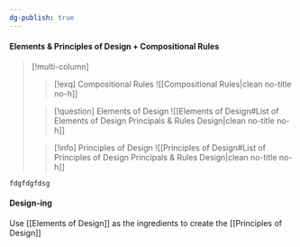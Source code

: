 ```yaml
---
dg-publish: true
---
```




#### Elements & Principles of Design + Compositional Rules
>[!multi-column]
>
>>[!exq] Compositional Rules
>>![[Compositional Rules|clean no-title no-h]]
>
>>[!question] Elements of Design
>>![[Elements of Design#List of Elements of Design Principals & Rules Design|clean no-title no-h]]
>
>>[!info] Principles of Design
>>![[Principles of Design#List of Principles of Design Principals & Rules Design|clean no-title no-h]]

```
fdgfdgfdsg
```

#### Design-ing
Use [[Elements of Design]] as the ingredients to create the [[Principles of Design]]